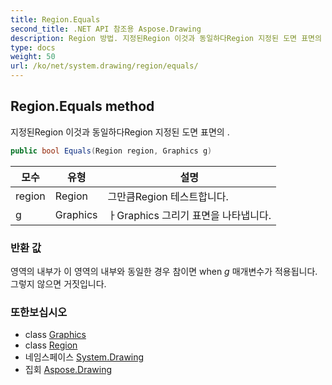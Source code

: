 ```yaml
---
title: Region.Equals
second_title: .NET API 참조용 Aspose.Drawing
description: Region 방법. 지정된Region 이것과 동일하다Region 지정된 도면 표면의 .
type: docs
weight: 50
url: /ko/net/system.drawing/region/equals/
---
```

## Region.Equals method

지정된Region 이것과 동일하다Region 지정된 도면 표면의 .

```csharp
public bool Equals(Region region, Graphics g)
```

| 모수 | 유형 | 설명 |
| --- | --- | --- |
| region | Region | 그만큼Region 테스트합니다. |
| g | Graphics | ㅏGraphics 그리기 표면을 나타냅니다. |

### 반환 값

영역의 내부가 이 영역의 내부와 동일한 경우 참이면 when *g* 매개변수가 적용됩니다. 그렇지 않으면 거짓입니다.

### 또한보십시오

* class [Graphics](../../graphics/)
* class [Region](../)
* 네임스페이스 [System.Drawing](../../region/)
* 집회 [Aspose.Drawing](../../../)


